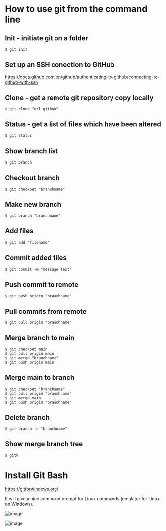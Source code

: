 # How to use git from the command line

## Init - initiate git on a folder  
```
$ git init  
```

## Set up an SSH conection to GitHub
https://docs.github.com/en/github/authenticating-to-github/connecting-to-github-with-ssh

## Clone - get a remote git repository copy locally
```
$ git clone "url github"  
```

## Status - get a list of files which have been altered 
```
$ git status
```

## Show branch list  
```
$ git branch
```

## Checkout branch 
```
$ git checkout "branchname"
```

## Make new branch 
```
$ git branch "branchname"
```

## Add files 
```
$ git add "filename"
```

## Commit added files  
```
$ git commit -m "message text"
```

## Push commit to remote 
```
$ git push origin "branchname"
```

## Pull commits from remote  
```
$ git pull origin "branchname"
```

## Merge branch to main  
```
$ git checkout main 
$ git pull origin main
$ git merge "branchname"
$ git push origin main  
```

## Merge main to branch  
```
$ git checkout "branchname" 
$ git pull origin "branchname"  
$ git merge main  
$ git push origin "branchname"
```

## Delete branch 
```
$ git branch -d "branchname"
```

## Show merge branch tree  
```
$ gitk
```

# Install Git Bash

https://gitforwindows.org/

It will give a nice command prompt for Linux commands (emulator for Linux on Windows).

![image](https://user-images.githubusercontent.com/37830964/116661126-4272b600-a994-11eb-8c54-94e9c7f1d0ef.png)

![image](https://user-images.githubusercontent.com/37830964/116661403-af864b80-a994-11eb-87e0-e07b95e1627f.png)

